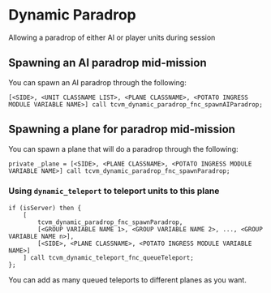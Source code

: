 # Dynamic Paradrop

Allowing a paradrop of either AI or player units during session

## Spawning an AI paradrop mid-mission

You can spawn an AI paradrop through the following:

```sqf
[<SIDE>, <UNIT CLASSNAME LIST>, <PLANE CLASSNAME>, <POTATO INGRESS MODULE VARIABLE NAME>] call tcvm_dynamic_paradrop_fnc_spawnAIParadrop;
```

## Spawning a plane for paradrop mid-mission

You can spawn a plane that will do a paradrop through the following:

```sqf
private _plane = [<SIDE>, <PLANE CLASSNAME>, <POTATO INGRESS MODULE VARIABLE NAME>] call tcvm_dynamic_paradrop_fnc_spawnParadrop;
```

### Using `dynamic_teleport` to teleport units to this plane

```sqf
if (isServer) then {
    [
        tcvm_dynamic_paradrop_fnc_spawnParadrop,
        [<GROUP VARIABLE NAME 1>, <GROUP VARIABLE NAME 2>, ..., <GROUP VARIABLE NAME n>],
        [<SIDE>, <PLANE CLASSNAME>, <POTATO INGRESS MODULE VARIABLE NAME>]
    ] call tcvm_dynamic_teleport_fnc_queueTeleport;
};
```

You can add as many queued teleports to different planes as you want.